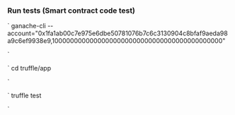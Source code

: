 ### Run tests (Smart contract code test) ###

` ganache-cli --account="0x1fa1ab00c7e975e6dbe50781076b7c6c3130904c8bfaf9aeda98a9c6ef9938e9,10000000000000000000000000000000000000000000"

`

` cd truffle/app

`

` truffle test

`
